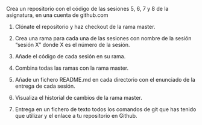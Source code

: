 Crea un repositorio con el código de las sesiones 5, 6, 7 y 8 de la asignatura, en una cuenta de github.com

1. Clónate el repositorio y haz checkout de la rama master.

2. Crea una rama para cada una de las sesiones con nombre de la sesión “sesión X” donde X es el número de la sesión.

3. Añade el código de cada sesión en su rama.

4. Combina todas las ramas con la rama master.

5. Añade un fichero README.md en cada directorio con el enunciado de la entrega de cada sesión.

6. Visualiza el historial de cambios de la rama master.

7. Entrega en un fichero de texto todos los comandos de git que has tenido que utilizar y el enlace a tu repositorio en Github.
